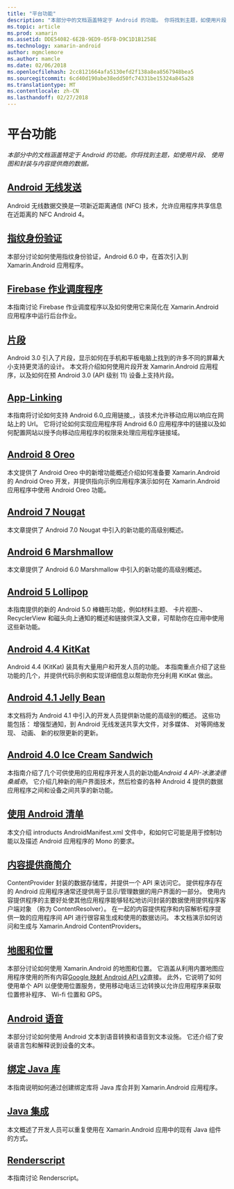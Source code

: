 ```yaml
---
title: "平台功能"
description: "本部分中的文档涵盖特定于 Android 的功能。 你将找到主题，如使用片段、 使用图和封装与内容提供商的数据。"
ms.topic: article
ms.prod: xamarin
ms.assetid: DDE54082-6E2B-9ED9-05FB-D9C1D1B1258E
ms.technology: xamarin-android
author: mgmclemore
ms.author: mamcle
ms.date: 02/06/2018
ms.openlocfilehash: 2cc8121664afa5130efd2f138a8ea8567948bea5
ms.sourcegitcommit: 6cd40d190abe38edd50fc74331be15324a845a28
ms.translationtype: MT
ms.contentlocale: zh-CN
ms.lasthandoff: 02/27/2018
---
```

# <a name="platform-features"></a>平台功能

_本部分中的文档涵盖特定于 Android 的功能。你将找到主题，如使用片段、 使用图和封装与内容提供商的数据。_

## <a name="android-beamandroidplatformandroid-beammd"></a>[Android 无线发送](~/android/platform/android-beam.md)

Android 无线数据交换是一项新近距离通信 (NFC) 技术，允许应用程序共享信息在近距离的 NFC Android 4。

## <a name="fingerprint-authenticationandroidplatformfingerprint-authenticationindexmd"></a>[指纹身份验证](~/android/platform/fingerprint-authentication/index.md)

本部分讨论如何使用指纹身份验证，Android 6.0 中，在首次引入到 Xamarin.Android 应用程序。


## <a name="firebase-job-dispatcherandroidplatformfirebase-job-dispatchermd"></a>[Firebase 作业调度程序](~/android/platform/firebase-job-dispatcher.md)

本指南讨论 Firebase 作业调度程序以及如何使用它来简化在 Xamarin.Android 应用程序中运行后台作业。



##  <a name="fragmentsandroidplatformfragmentsindexmd"></a>[片段](~/android/platform/fragments/index.md)

Android 3.0 引入了片段，显示如何在手机和平板电脑上找到的许多不同的屏幕大小支持更灵活的设计。 本文将介绍如何使用片段开发 Xamarin.Android 应用程序，以及如何在预 Android 3.0 (API 级别 11) 设备上支持片段。 



## <a name="app-linkingandroidplatformapp-linkingmd"></a>[App-Linking](~/android/platform/app-linking.md)

本指南将讨论如何支持 Android 6.0_应用链接_，该技术允许移动应用以响应在网站上的 Url。 它将讨论如何实现应用程序将 Android 6.0 应用程序中的链接以及如何配置网站以授予向移动应用程序的权限来处理应用程序链接域。



##  <a name="android-8-oreoandroidplatformoreomd"></a>[Android 8 Oreo](~/android/platform/oreo.md)

本文提供了 Android Oreo 中的新增功能概述介绍如何准备要 Xamarin.Android 的 Android Oreo 开发，并提供指向示例应用程序演示如何在 Xamarin.Android 应用程序中使用 Android Oreo 功能。



##  <a name="android-7-nougatandroidplatformnougatmd"></a>[Android 7 Nougat](~/android/platform/nougat.md)

本文章提供了 Android 7.0 Nougat 中引入的新功能的高级别概述。




##  <a name="android-6-marshmallowandroidplatformmarshmallowmd"></a>[Android 6 Marshmallow](~/android/platform/marshmallow.md)

本文章提供了 Android 6.0 Marshmallow 中引入的新功能的高级别概述。




##  <a name="android-5-lollipopandroidplatformlollipopmd"></a>[Android 5 Lollipop](~/android/platform/lollipop.md)

本指南提供的新的 Android 5.0 棒糖形功能，例如材料主题、 卡片视图-、 RecyclerView 和磁头向上通知的概述和链接供深入文章，可帮助你在应用中使用这些新功能。 



##  <a name="android-44-kitkatandroidplatformkitkatmd"></a>[Android 4.4 KitKat](~/android/platform/kitkat.md)

Android 4.4 (KitKat) 装具有大量用户和开发人员的功能。 本指南重点介绍了这些功能的几个，并提供代码示例和实现详细信息以帮助你充分利用 KitKat 做出。 




##  <a name="android-41-jelly-beanandroidplatformjelly-beanmd"></a>[Android 4.1 Jelly Bean](~/android/platform/jelly-bean.md)

本文档将为 Android 4.1 中引入的开发人员提供新功能的高级别的概述。 这些功能包括： 增强型通知，到 Android 无线发送共享大文件，对多媒体、 对等网络发现、 动画、 新的权限更新的更新。 



##  <a name="android-40-ice-cream-sandwichandroidplatformice-cream-sandwichmd"></a>[Android 4.0 Ice Cream Sandwich](~/android/platform/ice-cream-sandwich.md)

本指南介绍了几个可供使用的应用程序开发人员的新功能*Android 4 API-冰激凌德桑威奇*。 它介绍几种新的用户界面技术，然后检查的各种 Android 4 提供的数据应用程序之间和设备之间共享的新功能。 


##  <a name="working-with-the-android-manifestandroid-manifestmd"></a>[使用 Android 清单](android-manifest.md)

本文介绍 introducts AndroidManifest.xml 文件中，和如何它可能是用于控制功能以及描述 Android 应用程序的 Mono 的要求。


##  <a name="introduction-to-content-providersandroidplatformcontent-providersindexmd"></a>[内容提供商简介](~/android/platform/content-providers/index.md)

ContentProvider 封装的数据存储库，并提供一个 API 来访问它。 提供程序存在的 Android 应用程序通常还提供用于显示/管理数据的用户界面的一部分。 使用内容提供程序的主要好处使其他应用程序能够轻松地访问封装的数据使用提供程序客户端对象 （称为 ContentResolver）。 在一起的内容提供程序和内容解析程序提供一致的应用程序间 API 进行很容易生成和使用的数据访问。 本文档演示如何访问和生成与 Xamarin.Android ContentProviders。 



##  <a name="maps-and-locationandroidplatformmaps-and-locationindexmd"></a>[地图和位置](~/android/platform/maps-and-location/index.md)

本部分讨论如何使用 Xamarin.Android 的地图和位置。 它涵盖从利用内置地图应用程序使用的所有内容[Google 映射 Android API v2](https://developers.google.com/maps/documentation/android/)直接。 此外，它说明了如何使用单个 API 以便使用位置服务，使用移动电话三边转换以允许应用程序来获取位置修补程序、 Wi-fi 位置和 GPS。 



## <a name="android-speechandroidplatformspeechmd"></a>[Android 语音](~/android/platform/speech.md)

本部分讨论如何使用 Android 文本到语音转换和语音到文本设施。 它还介绍了安装语言包和解释说到设备的文本。 


##  <a name="binding-a-java-librarybinding-java-libraryindexmd"></a>[绑定 Java 库](binding-java-library/index.md)

本指南说明如何通过创建绑定库将 Java 库合并到 Xamarin.Android 应用程序。

##  <a name="java-integrationjava-integrationindexmd"></a>[Java 集成](java-integration/index.md)

本文概述了开发人员可以重复使用在 Xamarin.Android 应用中的现有 Java 组件的方式。

##  <a name="renderscriptrenderscriptmd"></a>[Renderscript](renderscript.md)

本指南讨论 Renderscript。